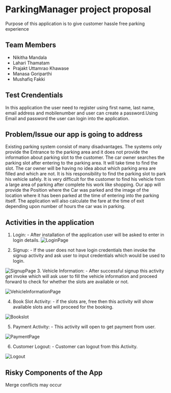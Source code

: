 # ParkingManager project proposal 
Purpose of this application is to give customer hassle free parking experience
## Team Members
- Nikitha Mandala
- Lahari Thamatam
- Prajakt Uttamrao Khawase
- Manasa Goriparthi
- Mushafiq Fakki

## Test Crendentials
In this application the user need to register using first name, last name, email address and mobilenumber and user can create a password.Using Email and password the user can login into the application.
## Problem/Issue our app is going to address
Existing parking system consist of many disadvantages. The systems only provide the Entrance to the parking area and it does not provide the information about parking slot to the customer. The car owner searches the parking slot after entering to the parking area. It will take time to find the slot. The car owner will be having no idea about which parking area are filled and which are not. It is his responsibility to find the parking slot to park his vehicle safely. It is very difficult for the customer to find his vehicle from a large area of parking after complete his work like shopping. Our app will provide the Position where the Car was parked and the image of the location where it has been parked at the time of entering into the parking itself. The application will also calculate the fare at the time of exit depending upon number of hours the car was in parking.
## Activities in the application
1. Login: - After installation of the application user will be asked to enter in login details.
![LoginPage](https://github.com/Prajakt-Khawase/ParkingManager/blob/master/login.PNG)

2. Signup: - If the user does not have login credentials then invoke the signup activity and ask user to input credentials which would be used to login.

![SignupPage](https://github.com/Prajakt-Khawase/ParkingManager/blob/master/SignupPage.png)
3. Vehicle Information: - After successful signup this activity get invoke which will ask user to fill the vehicle information and proceed forward to check for whether the slots are available or not.

![VehicleInformationPage](https://github.com/Prajakt-Khawase/ParkingManager/blob/master/VehicleInformation.png)

4. Book Slot Activity: - if the slots are, free then this activity will show available slots and will proceed for the booking.

![Bookslot](https://github.com/Prajakt-Khawase/ParkingManager/blob/master/BookSlot.png)

5. Payment Activity: - This activity will open to get payment from user.

![PaymentPage](https://github.com/Prajakt-Khawase/ParkingManager/blob/master/Payment.png)

6. Customer Logout: - Customer can logout from this Activity.

![Logout](https://github.com/Prajakt-Khawase/ParkingManager/blob/master/Logout.png)

## Risky Components of the App
Merge conflicts may occur

